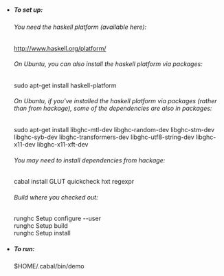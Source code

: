 * ##### To set up:
  ###### You need the haskell platform (available here): 
    http://www.haskell.org/platform/  

  ###### On Ubuntu, you can also install the haskell platform via packages:
    sudo apt-get install haskell-platform

  ###### On Ubuntu, if you've installed the haskell platform via packages (rather than from hackage), some of the dependencies are also in packages:
    sudo apt-get install libghc-mtl-dev libghc-random-dev libghc-stm-dev libghc-syb-dev libghc-transformers-dev libghc-utf8-string-dev libghc-x11-dev libghc-x11-xft-dev

  ###### You may need to install dependencies from hackage:  
    cabal install GLUT quickcheck hxt regexpr 

  ###### Build where you checked out:  
    runghc Setup configure --user  
    runghc Setup build  
    runghc Setup install  

* ##### To run:

    $HOME/.cabal/bin/demo
